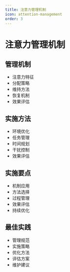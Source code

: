 ```yaml
---
title: 注意力管理机制
icon: attention-management
order: 3
---
```


# 注意力管理机制

## 管理机制
- 注意力特征
- 分配策略
- 维持方法
- 恢复机制
- 效果评估

## 实施方法
- 环境优化
- 任务管理
- 时间规划
- 干扰控制
- 效果评估

## 实施要点
- 机制应用
- 方法选择
- 过程管理
- 效果评估
- 持续优化

## 最佳实践
- 管理规范
- 实施策略
- 优化方法
- 评估方案
- 维护建议
